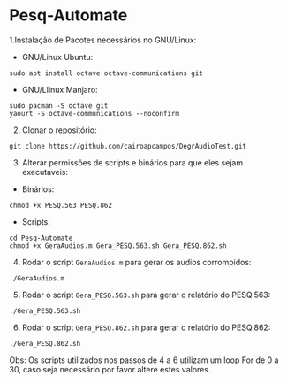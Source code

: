 # Pesq-Automate

1.Instalação de Pacotes necessários no GNU/Linux:

* GNU/Linux Ubuntu:

`sudo apt install octave octave-communications git`

* GNU/LIinux Manjaro:

```
sudo pacman -S octave git
yaourt -S octave-communications --noconfirm
```
2. Clonar o repositório:

`git clone https://github.com/cairoapcampos/DegrAudioTest.git`

3. Alterar permissões de scripts e binários para que eles sejam executaveis:

* Binários:

`chmod +x PESQ.563 PESQ.862`

* Scripts:

```
cd Pesq-Automate
chmod +x GeraAudios.m Gera_PESQ.563.sh Gera_PESQ.862.sh
```

4. Rodar o script `GeraAudios.m` para gerar os audios corrompidos:

`./GeraAudios.m`

5. Rodar o script `Gera_PESQ.563.sh` para gerar o relatório do PESQ.563:

`./Gera_PESQ.563.sh`

6. Rodar o script `Gera_PESQ.862.sh` para gerar o relatório do PESQ.862:

`./Gera_PESQ.862.sh`

Obs: Os scripts utilizados nos passos de 4 a 6 utilizam um loop For de 0 a 30, caso seja necessário por favor altere estes valores. 
